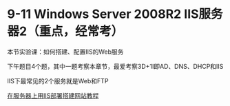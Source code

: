# 9-11 Windows Server 2008R2 IIS服务器2（重点，经常考）

本节实验课：如何搭建、配置IIS的Web服务

下午题目4个题，其中一题考察本章节，最爱考察3D+1I即AD、DNS、DHCP和IIS

IIS下最常见的2个服务就是Web和FTP

[在服务器上用IIS部署搭建网站教程](https://cloud.tencent.com/developer/article/1480691)